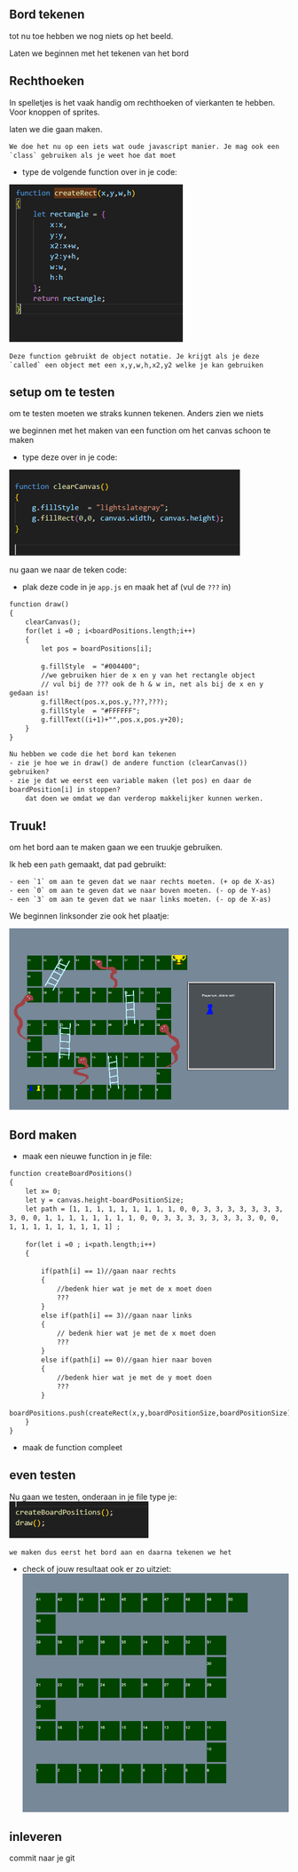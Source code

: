 ## Bord tekenen

tot nu toe hebben we nog niets op het beeld.

Laten we beginnen met het tekenen van het bord

## Rechthoeken

In spelletjes is het vaak handig om rechthoeken of vierkanten te hebben.
Voor knoppen of sprites.

laten we die gaan maken.

```
We doe het nu op een iets wat oude javascript manier. Je mag ook een `class` gebruiken als je weet hoe dat moet
```

- type de volgende function over in je code:

![](img/createRect.PNG)

```
Deze function gebruikt de object notatie. Je krijgt als je deze `called` een object met een x,y,w,h,x2,y2 welke je kan gebruiken
```

## setup om te testen

om te testen moeten we straks kunnen tekenen. Anders zien we niets

we beginnen met het maken van een function om het canvas schoon te maken
- type deze over in je code:

![](img/clearcanvas.PNG)

nu gaan we naar de teken code:
- plak deze code in je `app.js` en maak het af (vul de `???` in)
```
function draw()
{
    clearCanvas();
    for(let i =0 ; i<boardPositions.length;i++)
    {
        let pos = boardPositions[i];

        g.fillStyle  = "#004400";
        //we gebruiken hier de x en y van het rectangle object
        // vul bij de ??? ook de h & w in, net als bij de x en y gedaan is!
        g.fillRect(pos.x,pos.y,???,???);
        g.fillStyle  = "#FFFFFF";
        g.fillText((i+1)+"",pos.x,pos.y+20);
    }
}

```

```
Nu hebben we code die het bord kan tekenen
- zie je hoe we in draw() de andere function (clearCanvas()) gebruiken?
- zie je dat we eerst een variable maken (let pos) en daar de boardPosition[i] in stoppen? 
    dat doen we omdat we dan verderop makkelijker kunnen werken.
```

## Truuk!

om het bord aan te maken gaan we een truukje gebruiken.

Ik heb een `path` gemaakt, dat pad gebruikt:
```
- een `1` om aan te geven dat we naar rechts moeten. (+ op de X-as)
- een `0` om aan te geven dat we naar boven moeten. (- op de Y-as)
- een `3` om aan te geven dat we naar links moeten. (- op de X-as)
```
 
We beginnen linksonder zie ook het plaatje:

![](img/snakeeind.PNG)


## Bord maken

- maak een nieuwe function in je file:

```
function createBoardPositions()
{
    let x= 0;
    let y = canvas.height-boardPositionSize;
    let path = [1, 1, 1, 1, 1, 1, 1, 1, 1, 0, 0, 3, 3, 3, 3, 3, 3, 3, 3, 0, 0, 1, 1, 1, 1, 1, 1, 1, 1, 0, 0, 3, 3, 3, 3, 3, 3, 3, 3, 0, 0, 1, 1, 1, 1, 1, 1, 1, 1, 1] ;

    for(let i =0 ; i<path.length;i++)
    {

        if(path[i] == 1)//gaan naar rechts
        {
            //bedenk hier wat je met de x moet doen
            ??? 
        }
        else if(path[i] == 3)//gaan naar links
        {
            // bedenk hier wat je met de x moet doen
            ??? 
        }
        else if(path[i] == 0)//gaan hier naar boven
        {
            //bedenk hier wat je met de y moet doen
            ??? 
        }
        boardPositions.push(createRect(x,y,boardPositionSize,boardPositionSize));
    }
} 
```
- maak de function compleet

## even testen

Nu gaan we testen, onderaan in je file type je:
![](img/testdraw.PNG)

```
we maken dus eerst het bord aan en daarna tekenen we het
```

- check of jouw resultaat ook er zo uitziet:
![](img/testdrawresult.PNG)



## inleveren

commit naar je git